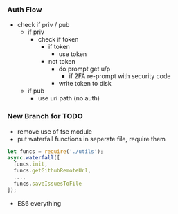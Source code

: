 ### Auth Flow

- check if priv / pub
  - if priv
    - check if token
      - if token
        - use token
      - not token
        - do prompt get u/p
          - if 2FA re-prompt with security code
        - write token to disk
  - if pub
    - use uri path (no auth)

### New Branch for TODO

- remove use of fse module
- put waterfall functions in seperate file, require them
```javascript
let funcs = require('./utils');
async.waterfall([
  funcs.init,
  funcs.getGithubRemoteUrl,
  ...,
  funcs.saveIssuesToFile
]);
```
- ES6 everything